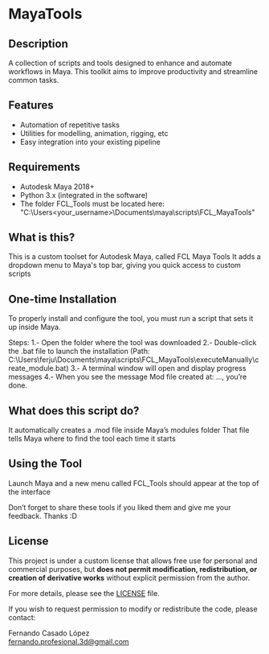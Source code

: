 # MayaTools

## Description
A collection of scripts and tools designed to enhance and automate workflows in Maya. This toolkit aims to improve productivity and streamline common tasks.

## Features
- Automation of repetitive tasks  
- Utilities for modelling, animation, rigging, etc 
- Easy integration into your existing pipeline  

## Requirements
- Autodesk Maya 2018+
- Python 3.x (integrated in the software)
- The folder FCL_Tools must be located here: "C:\Users\<your_username>\Documents\maya\scripts\FCL_MayaTools"

## What is this?

This is a custom toolset for Autodesk Maya, called FCL Maya Tools
It adds a dropdown menu to Maya's top bar, giving you quick access to custom scripts

## One-time Installation

To properly install and configure the tool, you must run a script that sets it up inside Maya.

Steps:
1.- Open the folder where the tool was downloaded
2.- Double-click the .bat file to launch the installation (Path: C:\Users\ferju\Documents\maya\scripts\FCL_MayaTools\executeManually\create_module.bat)
3.- A terminal window will open and display progress messages
4.- When you see the message Mod file created at: ..., you’re done.

## What does this script do?

It automatically creates a .mod file inside Maya’s modules folder
That file tells Maya where to find the tool each time it starts

## Using the Tool
Launch Maya and a new menu called FCL_Tools should appear at the top of the interface

Don’t forget to share these tools if you liked them and give me your feedback.
Thanks :D

## License

This project is under a custom license that allows free use for personal and commercial purposes, but **does not permit modification, redistribution, or creation of derivative works** without explicit permission from the author.

For more details, please see the [LICENSE](LICENSE.md) file.

If you wish to request permission to modify or redistribute the code, please contact:

Fernando Casado López  
fernando.profesional.3d@gmail.com
